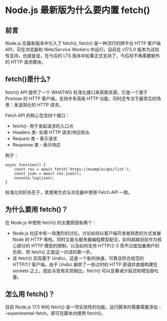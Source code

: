 # Node.js 最新版为什么要内置 fetch()

## 前言

Node.js 在最新版本中引入了 fetch(), fetch() 是一种流行的跨平台 HTTP 客户端 API，可在浏览器和 Web/Service Workers 中运行，目前在 v17.5.0 版本为试验性支持，也就是说，在今后的 LTS 版本中如果正式支持了，今后将不再需要额外的 HTTP 请求模块。

## fetch()是什么?

fetch() API 提供了一个 WHATWG 标准化接口来获取资源，它是一个基于 Promise 的 HTTP 客户端，支持许多高级 HTTP 功能，同时还专注于最常见的场景：发送简化的 HTTP 请求。

Fetch API 的核心包含四个接口：

- fetch()- 用于发起请求的入口点
- Headers 类- 处理 HTTP 请求/响应标头
- Request 类 - 表示请求
- Response 类 - 表示响应

例子：

```
async function() {
    const res = await fetch('https://example/api/list');
    const json = await res.json();
    console.log(json);
}
```

标准化的好处在于，其使用方式与浏览器中使用 Fetch API 一致。

## 为什么要用 fetch()？

在 Node.js 中使用 fetch() 的主要原因有两个：

- Node.js 社区中有一场激烈的讨论，讨论如何以客户端开发者熟悉的方式发展 Node 的 HTTP 堆栈，同时又能与服务器编程模型配合，如何超越目前作为核心部分的 HTTP 模型的限制，以及如何支持 HTTP/2-3 而不过度加重用户的负担，而 fetch() 正是这一对话的第一步。
- 该 fetch() 实现基于 Undici，这是一个新的快速、可靠且符合规范的 HTTP/1.1 客户端，由于 Undici 摒弃了一些过时的 HTTP 原语并直接构建在 sockets 之上，因此与现有实现相比，fetch() 可以显著减少延迟和增加吞吐量。

## 怎么用 fetch()？

目前 Node.js 17.5 中的 fetch() 是一项实验性的功能，运行脚本时需要需要添加 --experimental-fetch，即可在脚本内使用 fetch()。
